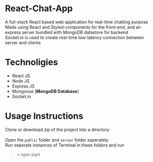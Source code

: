 # React-Chat-App
A full-stack React based web application for real-time chatting purpose <br>
Made using React and Styled-components for the front-end, and an express server bundled with MongoDB datastore for backend <br>
Socket.io is used to create real-time low-latency connection between server and clients <br>

# Technoligies
- React JS
- Node JS
- Express JS
- Mongoose [**MongoDB Database**]
- Socket.io

# Usage Instructions
Clone or download zip of the project into a directory <br><br>
Open the `public` folder and  `server` folder seperately <br>
Run seperate instances of Terminal in these folders and run
> \> npm start
